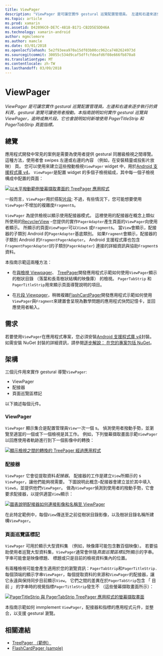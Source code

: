 ```yaml
---
title: ViewPager
description: "ViewPager 是可讓您實作 gestural 巡覽配置管理員。 左邊和右邊來逐步執行的資料頁，gestural 瀏覽可讓使用者撥動。 本指南說明如何實作 gestural 巡覽與 ViewPager，逾時或無片段。 它也會說明如何新增使用 PagerTitleStrip 和 PagerTabStrip 頁面指標。"
ms.topic: article
ms.prod: xamarin
ms.assetid: D42896C0-DE7C-4818-B171-CB2D5E5DD46A
ms.technology: xamarin-android
author: mgmclemore
ms.author: mamcle
ms.date: 03/01/2018
ms.openlocfilehash: 5e2f93eea970a15df03b00cc962ca7482624973d
ms.sourcegitcommit: 30055c534d9caf5dffcfdeafd6f08e666fb870a8
ms.translationtype: MT
ms.contentlocale: zh-TW
ms.lasthandoff: 03/09/2018
---
```

# <a name="viewpager"></a>ViewPager

_ViewPager 是可讓您實作 gestural 巡覽配置管理員。左邊和右邊來逐步執行的資料頁，gestural 瀏覽可讓使用者撥動。本指南說明如何實作 gestural 巡覽與 ViewPager，逾時或無片段。它也會說明如何新增使用 PagerTitleStrip 和 PagerTabStrip 頁面指標。_

 
## <a name="overview"></a>總覽

應用程式開發中常見的案例是需要為使用者提供 gestural 同層級檢視之間導覽。 這種方法，使用者會 swipes 左邊或右邊的內容 （例如，在安裝精靈或投影片放映） 頁。 您可以使用來建立這些撥動檢視`ViewPager` widget 中，用於[Android 支援程式庫 v4](https://www.nuget.org/packages/Xamarin.Android.Support.v4/)。 `ViewPager`是配置 widget 的多個子檢視組成，其中每一個子檢視構成中配置的頁面： 

[![以水平撥動範例螢幕擷取畫面的 TreePager 應用程式](images/01-intro-sml.png)](images/01-intro.png#lightbox)

一般而言，`ViewPager`用於搭配[片段](https://developer.xamarin.com/guides/android/platform_features/fragments/); 不過，有些情況下，您可能想要使用`ViewPager`不增加的複雜度`Fragment`s。

`ViewPager` 為提供檢視以顯示使用配接器模式。 這裡使用的配接器在概念上類似所使用的[RecyclerView](~/android/user-interface/layouts/recycler-view/index.md) &ndash;您提供的實作`PagerAdapter`產生頁面的`ViewPager`向使用者顯示。 所顯示的頁面`ViewPager`可以`View`s 或`Fragment`s。 當`View`會顯示，配接器的子類別 Android 的`PagerAdapter`基底類別。 如果`Fragment`會顯示，配接器的子類別 Android 的`FragmentPagerAdapter`。 Android 支援程式庫也包含`FragmentPagerAdapter`(的子類別`PagerAdapter`) 連接的詳細資訊與協助`Fragment`s 資料。 

本指南示範這兩種方法： 

-   在[與檢視 Viewpager](~/android/user-interface/controls/view-pager/viewpager-and-views.md)、 [TreePager](https://developer.xamarin.com/samples/monodroid/UserInterface/TreePager/)開發應用程式示範如何使用`ViewPager`顯示的樹狀目錄 （落葉和長青樹狀結構的映像庫） 的檢視。 
    `PagerTabStrip`  和`PagerTitleStrip`用來顯示頁面導覽說明的項目。

-   在[片段 Viewpager](~/android/user-interface/controls/view-pager/viewpager-and-fragments.md)，稍微複雜[FlashCardPager](https://developer.xamarin.com/samples/monodroid/UserInterface/TreePager/)開發應用程式示範如何使用`ViewPager`與`Fragment`來建置會呈現為數學問題的應用程式快閃記憶卡，並回應使用者輸入。 


## <a name="requirements"></a>需求

若要使用`ViewPager`在應用程式專案，您必須安裝[Android 支援程式庫 v4](https://www.nuget.org/packages/Xamarin.Android.Support.v4/)封裝。 如需安裝 NuGet 封裝的詳細資訊，請參閱[逐步解說： 在您的專案包括 NuGet](https://docs.microsoft.com/visualstudio/mac/nuget-walkthrough)。 

 
## <a name="architecture"></a>架構

三個元件用來實作 gestural 導覽`ViewPager`:

-   ViewPager
-   配接器
-   頁面巡覽區標記

以下摘述每個元件。



### <a name="viewpager"></a>ViewPager

`ViewPager` 顯示集合是配置管理員`View`一次一個 s。 偵測使用者撥動手勢，並瀏覽至適當的一個或下一個檢視是其工作。 例如，下列螢幕擷取畫面示範`ViewPager`以回應使用者軌跡進行到下一個影像中的轉換： 

[![顯示檢視之間的轉換的 TreePager 經過應用程式](images/02-transition-sml.png)](images/02-transition.png#lightbox)


### <a name="adapter"></a>配接器

`ViewPager` 它會從提取資料*配接器*。 配接器的工作是建立`View`所顯示的 s `ViewPager`，讓他們能夠視需要。 下圖說明此概念&ndash;配接器會建立並於其中填入`View`s，並提供他們`ViewPager`。 做為`ViewPager`偵測到使用者的撥動手勢，它會要求配接器，以提供適當`View`顯示： 

[![圖表說明配接器如何連接影像和名稱至 ViewPager](images/03-adapter-sml.png)](images/03-adapter.png#lightbox)

在此特定範例中，每個`View`傳送至之前從樹狀目錄影像，以及樹狀目錄名稱所建構`ViewPager`。 



### <a name="pager-indicator"></a>頁面巡覽區標記

`ViewPager` 可用於顯示大型資料集 （例如，映像庫可能包含數百個映像）。 若要協助使用者巡覽大型資料集，`ViewPager`通常會伴隨*頁面巡覽區標記*所顯示的字串。 字串可能會是映像標題、 標題或只是目前的檢視資料集內的位置。 

有兩種檢視可能會產生適用於您的瀏覽資訊：`PagerTabStrip`和`PagerTitleStrip.`每個頂端的顯示字串`ViewPager`，每個提取資料的來源和`ViewPager`的配接器，讓它永遠與保持同步目前顯示`View`。 它們之間的差異在於`PagerTabStrip`包含 「 目前 」 的字串時的視覺指標`PagerTitleStrip`發生不 （這些螢幕擷取畫面所示）： 

[![PagerTitleStrip 與 PagerTabStrip TreePager 應用程式的螢幕擷取畫面](images/04-comparison-sml.png)](images/04-comparison.png#lightbox)

本指南示範如何 immplement `ViewPager`，配接器和指標的應用程式元件，並整合，以支援 gestural 瀏覽。 



## <a name="related-links"></a>相關連結

- [TreePager （範例）](https://developer.xamarin.com/samples/monodroid/UserInterface/TreePager)
- [FlashCardPager (sample)](https://developer.xamarin.com/samples/monodroid/UserInterface/FlashCardPager)
